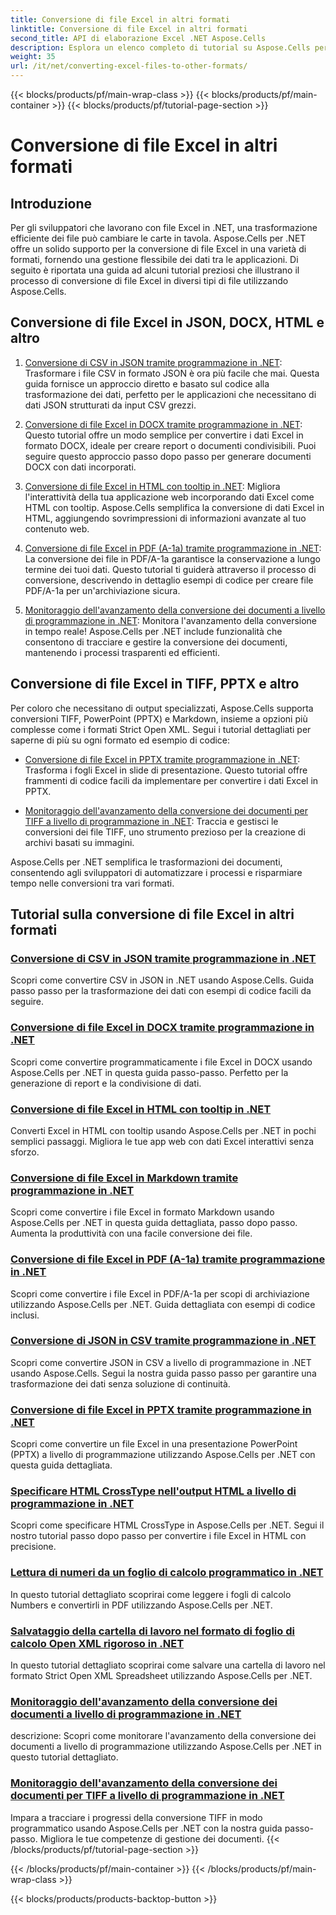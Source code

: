 ```yaml
---
title: Conversione di file Excel in altri formati
linktitle: Conversione di file Excel in altri formati
second_title: API di elaborazione Excel .NET Aspose.Cells
description: Esplora un elenco completo di tutorial su Aspose.Cells per .NET per convertire i file Excel in formati come JSON, DOCX, HTML, PDF, Markdown e altro ancora.
weight: 35
url: /it/net/converting-excel-files-to-other-formats/
---
```


{{< blocks/products/pf/main-wrap-class >}}
{{< blocks/products/pf/main-container >}}
{{< blocks/products/pf/tutorial-page-section >}}

# Conversione di file Excel in altri formati

## Introduzione

Per gli sviluppatori che lavorano con file Excel in .NET, una trasformazione efficiente dei file può cambiare le carte in tavola. Aspose.Cells per .NET offre un solido supporto per la conversione di file Excel in una varietà di formati, fornendo una gestione flessibile dei dati tra le applicazioni. Di seguito è riportata una guida ad alcuni tutorial preziosi che illustrano il processo di conversione di file Excel in diversi tipi di file utilizzando Aspose.Cells.

## Conversione di file Excel in JSON, DOCX, HTML e altro

1. [Conversione di CSV in JSON tramite programmazione in .NET](./converting-csv-to-json/): Trasformare i file CSV in formato JSON è ora più facile che mai. Questa guida fornisce un approccio diretto e basato sul codice alla trasformazione dei dati, perfetto per le applicazioni che necessitano di dati JSON strutturati da input CSV grezzi.

2. [Conversione di file Excel in DOCX tramite programmazione in .NET](./converting-excel-file-to-docx/): Questo tutorial offre un modo semplice per convertire i dati Excel in formato DOCX, ideale per creare report o documenti condivisibili. Puoi seguire questo approccio passo dopo passo per generare documenti DOCX con dati incorporati.

3. [Conversione di file Excel in HTML con tooltip in .NET](./converting-excel-file-to-html-with-tooltip/): Migliora l'interattività della tua applicazione web incorporando dati Excel come HTML con tooltip. Aspose.Cells semplifica la conversione di dati Excel in HTML, aggiungendo sovrimpressioni di informazioni avanzate al tuo contenuto web.

4. [Conversione di file Excel in PDF (A-1a) tramite programmazione in .NET](./converting-excel-file-to-pdf-a-1a/): La conversione dei file in PDF/A-1a garantisce la conservazione a lungo termine dei tuoi dati. Questo tutorial ti guiderà attraverso il processo di conversione, descrivendo in dettaglio esempi di codice per creare file PDF/A-1a per un'archiviazione sicura.

5. [Monitoraggio dell'avanzamento della conversione dei documenti a livello di programmazione in .NET](./tracking-document-conversion-progress/): Monitora l'avanzamento della conversione in tempo reale! Aspose.Cells per .NET include funzionalità che consentono di tracciare e gestire la conversione dei documenti, mantenendo i processi trasparenti ed efficienti.

## Conversione di file Excel in TIFF, PPTX e altro

Per coloro che necessitano di output specializzati, Aspose.Cells supporta conversioni TIFF, PowerPoint (PPTX) e Markdown, insieme a opzioni più complesse come i formati Strict Open XML. Segui i tutorial dettagliati per saperne di più su ogni formato ed esempio di codice:

- [Conversione di file Excel in PPTX tramite programmazione in .NET](./converting-excel-file-to-pptx/): Trasforma i fogli Excel in slide di presentazione. Questo tutorial offre frammenti di codice facili da implementare per convertire i dati Excel in PPTX.

- [Monitoraggio dell'avanzamento della conversione dei documenti per TIFF a livello di programmazione in .NET](./tracking-document-conversion-progress-for-tiff/): Traccia e gestisci le conversioni dei file TIFF, uno strumento prezioso per la creazione di archivi basati su immagini.

Aspose.Cells per .NET semplifica le trasformazioni dei documenti, consentendo agli sviluppatori di automatizzare i processi e risparmiare tempo nelle conversioni tra vari formati.

## Tutorial sulla conversione di file Excel in altri formati
### [Conversione di CSV in JSON tramite programmazione in .NET](./converting-csv-to-json/)
Scopri come convertire CSV in JSON in .NET usando Aspose.Cells. Guida passo passo per la trasformazione dei dati con esempi di codice facili da seguire.
### [Conversione di file Excel in DOCX tramite programmazione in .NET](./converting-excel-file-to-docx/)
Scopri come convertire programmaticamente i file Excel in DOCX usando Aspose.Cells per .NET in questa guida passo-passo. Perfetto per la generazione di report e la condivisione di dati.
### [Conversione di file Excel in HTML con tooltip in .NET](./converting-excel-file-to-html-with-tooltip/)
Converti Excel in HTML con tooltip usando Aspose.Cells per .NET in pochi semplici passaggi. Migliora le tue app web con dati Excel interattivi senza sforzo.
### [Conversione di file Excel in Markdown tramite programmazione in .NET](./converting-excel-file-to-markdown/)
Scopri come convertire i file Excel in formato Markdown usando Aspose.Cells per .NET in questa guida dettagliata, passo dopo passo. Aumenta la produttività con una facile conversione dei file.
### [Conversione di file Excel in PDF (A-1a) tramite programmazione in .NET](./converting-excel-file-to-pdf-a-1a/)
Scopri come convertire i file Excel in PDF/A-1a per scopi di archiviazione utilizzando Aspose.Cells per .NET. Guida dettagliata con esempi di codice inclusi.
### [Conversione di JSON in CSV tramite programmazione in .NET](./converting-json-to-csv/)
Scopri come convertire JSON in CSV a livello di programmazione in .NET usando Aspose.Cells. Segui la nostra guida passo passo per garantire una trasformazione dei dati senza soluzione di continuità.
### [Conversione di file Excel in PPTX tramite programmazione in .NET](./converting-excel-file-to-pptx/)
Scopri come convertire un file Excel in una presentazione PowerPoint (PPTX) a livello di programmazione utilizzando Aspose.Cells per .NET con questa guida dettagliata.
### [Specificare HTML CrossType nell'output HTML a livello di programmazione in .NET](./specifying-html-crosstype-in-output-html/)
Scopri come specificare HTML CrossType in Aspose.Cells per .NET. Segui il nostro tutorial passo dopo passo per convertire i file Excel in HTML con precisione.
### [Lettura di numeri da un foglio di calcolo programmatico in .NET](./reading-numbers-spreadsheet/)
In questo tutorial dettagliato scoprirai come leggere i fogli di calcolo Numbers e convertirli in PDF utilizzando Aspose.Cells per .NET.
### [Salvataggio della cartella di lavoro nel formato di foglio di calcolo Open XML rigoroso in .NET](./saving-workbook-to-strict-open-xml-spreadsheet-format/)
In questo tutorial dettagliato scoprirai come salvare una cartella di lavoro nel formato Strict Open XML Spreadsheet utilizzando Aspose.Cells per .NET.
### [Monitoraggio dell'avanzamento della conversione dei documenti a livello di programmazione in .NET](./tracking-document-conversion-progress/)
descrizione: Scopri come monitorare l'avanzamento della conversione dei documenti a livello di programmazione utilizzando Aspose.Cells per .NET in questo tutorial dettagliato.
### [Monitoraggio dell'avanzamento della conversione dei documenti per TIFF a livello di programmazione in .NET](./tracking-document-conversion-progress-for-tiff/)
Impara a tracciare i progressi della conversione TIFF in modo programmatico usando Aspose.Cells per .NET con la nostra guida passo-passo. Migliora le tue competenze di gestione dei documenti.
{{< /blocks/products/pf/tutorial-page-section >}}

{{< /blocks/products/pf/main-container >}}
{{< /blocks/products/pf/main-wrap-class >}}

{{< blocks/products/products-backtop-button >}}
